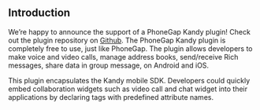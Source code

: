 ## Introduction

We’re happy to announce the support of a PhoneGap Kandy plugin! Check out the plugin repository on [Github]. The PhoneGap Kandy plugin is completely free to use, just like PhoneGap. The plugin allows developers to make voice and video calls, manage address books, send/receive Rich messages, share data in group message, on Android and iOS.

This plugin encapsulates the Kandy mobile SDK. Developers could quickly embed collaboration widgets such as video call and chat widget into their applications by declaring tags with predefined attribute names.

[Github]: <https://github.com/Kandy-IO/kandy-phonegap>
